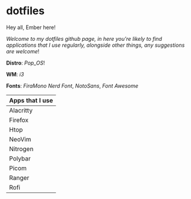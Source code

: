 # dotfiles

Hey all, Ember here! 

*Welcome to my dotfiles github page, in here you're likely to find applications that I use regularly, alongside other things, any suggestions are welcome*!


**Distro**: *Pop_OS*!

**WM**: *i3*

**Fonts**: *FiraMono Nerd Font*, *NotoSans*, *Font Awesome*

| Apps that I use  |
| ------------- |
| Alacritty |
| Firefox | 
| Htop | 
| NeoVim |
| Nitrogen | 
| Polybar | 
| Picom |
| Ranger |
| Rofi | 



